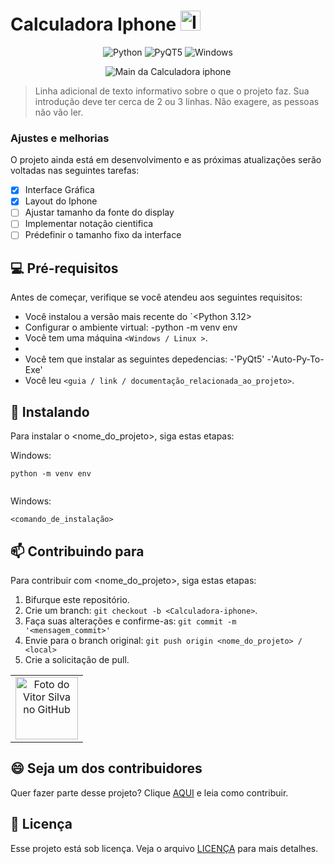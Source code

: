 # Calculadora Iphone <img src="calculator.ico" width="32" alt="Icone da Calculadora iphone">

<div align="center">

![Python](https://img.shields.io/badge/PYthon-3776AB?style=for-the-badge&logo=python&logoColor=white)
![PyQT5](https://img.shields.io/badge/Qt-%?style=for-the-badge)
![Windows](https://img.shields.io/badge/windows-%?style=for-the-badge)



<img src="fotoExemplo.png"  alt="Main da Calculadora iphone">
</div>

> Linha adicional de texto informativo sobre o que o projeto faz. Sua introdução deve ter cerca de 2 ou 3 linhas. Não exagere, as pessoas não vão ler.

### Ajustes e melhorias

O projeto ainda está em desenvolvimento e as próximas atualizações serão voltadas nas seguintes tarefas:

- [x] Interface Gráfica
- [x] Layout do Iphone
- [ ] Ajustar tamanho da fonte do display
- [ ] Implementar notação cientifica 
- [ ] Prédefinir o tamanho fixo da interface

## 💻 Pré-requisitos

Antes de começar, verifique se você atendeu aos seguintes requisitos:

- Você instalou a versão mais recente do `<Python 3.12>
- Configurar o ambiente virtual:
      -python -m venv env
- Você tem uma máquina `<Windows / Linux >`.
- 
- Você tem que instalar as seguintes depedencias:
    -'PyQt5'
    -'Auto-Py-To-Exe'
- Você leu `<guia / link / documentação_relacionada_ao_projeto>`.

## 🚀 Instalando <calculadora Iphone>

Para instalar o <nome_do_projeto>, siga estas etapas:

Windows:
```
python -m venv env


```

Windows:

```
<comando_de_instalação>
```


## 📫 Contribuindo para <calculadora Iphone>

Para contribuir com <nome_do_projeto>, siga estas etapas:

1. Bifurque este repositório.
2. Crie um branch: `git checkout -b <Calculadora-iphone>`.
3. Faça suas alterações e confirme-as: `git commit -m '<mensagem_commit>'`
4. Envie para o branch original: `git push origin <nome_do_projeto> / <local>`
5. Crie a solicitação de pull.


<table>
  <tr>
    <td align="center">
      <a href="#" title="Vitor da Silva">
        <img src="![image](https://github.com/VitorSilva06/Calculadora-IPhone/assets/164203021/173e1d15-ccbf-4046-a982-2d5ea1bdb882)
,
          " width="100px;" alt="Foto do Vitor Silva no GitHub"/><br>
      </a>
    </td>
  </tr>
</table>

## 😄 Seja um dos contribuidores

Quer fazer parte desse projeto? Clique [AQUI](CONTRIBUTING.md) e leia como contribuir.

## 📝 Licença

Esse projeto está sob licença. Veja o arquivo [LICENÇA](LICENSE.md) para mais detalhes.

